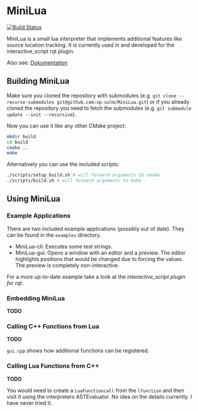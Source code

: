 # MiniLua

[![Build Status](https://travis-ci.com/sp-uulm/MiniLua.svg?branch=master)](https://travis-ci.com/sp-uulm/MiniLua)

MiniLua is a small lua interpreter that implements additional features like source location tracking. It is currently used in and developed for the interactive_script rqt plugin.

Also see: [Dokumentation](https://sp-uulm.github.io/MiniLua/)

## Building MiniLua

Make sure you cloned the repository with submodules (e.g. `git clone --recurse-submodules git@github.com:sp-uulm/MiniLua.git`) or if you already cloned the repository you need to fetch the submodules (e.g. `git submodule update --init --recursive`).

Now you can use it like any other CMake project:

```sh
mkdir build
cd build
cmake ..
make
```

Alternatively you can use the included scripts:

```sh
./scripts/setup_build.sh # will forward arguments to cmake
./scripts/build.sh # will forward arguments to make
```

## Using MiniLua

### Example Applications

There are two included example applications (possibly out of date). They can be found in the `examples` directory.

- MiniLua-cli: Executes some test strings.
- MiniLua-gui: Opens a window with an editor and a preview. The editor highlights positions that would be changed due to forcing the values. The preview is completely non-interactive.

For a more up-to-date example take a look at the *interactive_script plugin for rqt*.

### Embedding MiniLua

**TODO**

### Calling C++ Functions from Lua

**TODO**

`gui.cpp` shows how additional functions can be registered.

### Calling Lua Functions from C++

**TODO**

You would need to create a `LuaFunctioncall` from the `lfunction` and then visit it using the interpreters ASTEvaluator. No idea on the details currently. I have never tried it.


